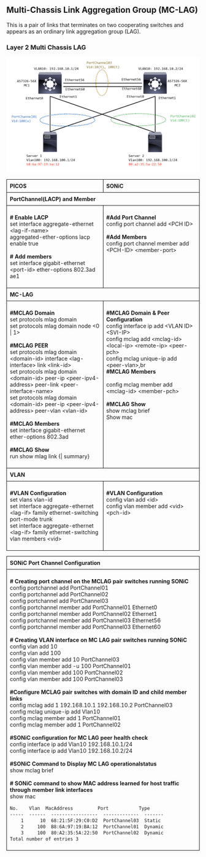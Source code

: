 ## <b> Multi-Chassis Link Aggregation Group (MC-LAG) </b>

This is a pair of links that terminates on two cooperating switches and appears as an ordinary link aggregation group (LAG). 
### <b> Layer 2 Multi Chassis LAG</b>

![Layer 2](../img/layer2(mc-lag).png)

<style>
  table {
    border-collapse: collapse;
    table-layout: fixed;
    width: 100%;
  }

  th, td {
    border: 1px solid black;
    padding: 8px;
    text-align: left;
    vertical-align: top;
    word-wrap: break-word;
    width: 50%; 
  }
</style>


<table>
 <tr>
   <th>PICOS</th>
   <th>SONiC</th>
 </tr>
 <tr>
 <th colspan='2'>PortChannel(LACP) and Member</th>
 </tr>
 <tr>
  <tr>
  <td>

<b># Enable LACP</b><br>
set interface aggregate-ethernet &lt;lag-if-name><br>
 aggregated-ether-options lacp enable true<br>
</br>
<b># Add members</b><br>
set interface gigabit-ethernet &lt;port-id> ether-options 802.3ad ae1

  </td>
  <td>

<b>#Add Port Channel</b><br>
config port channel add &lt;PCH ID><br><br>
<b>#Add Members</b><br>
config port channel member add &lt;PCH-ID> &lt;member-port>

  </td>
  </tr>
  <tr>
  <th colspan='2'>MC-LAG</th>
  </tr>
  <tr>
  <td>

<b>#MCLAG Domain</b><br>
set protocols mlag domain<Br>
set protocols mlag domain <domain-id> node <0 | 1><br>
</br>
<b>#MCLAG PEER</b><br>
set protocols mlag domain &lt;domain-id> interface &lt;lag-interface> link &lt;link-id><br>
set protocols mlag domain &lt;domain-id> peer-ip &lt;peer-ipv4-address> peer-link &lt;peer-interface-name><br>
set protocols mlag domain &lt;domain-id> peer-ip &lt;peer-ipv4-address> peer-vlan &lt;vlan-id><br>
</br>
<b>#MCLAG Members</b><br>
set interface gigabit-ethernet <port-id> ether-options 802.3ad <lag-if><br>
</br>
<b>#MCLAG Show</b><br>
run show mlag link {<link-id>| summary}<Br>


  </td>
  <td>

<b>#MCLAG Domain & Peer Configuration</b><br>
config interface ip add &lt;VLAN ID> &lt;SVI-IP><br>
config mclag add &lt;mclag-id> &lt;local-ip> &lt;remote-ip> &lt;peer-pch><br>
config mclag unique-ip add &lt;peer-vlan>,br
</br>
<b>#MCLAG  Members</b><br>
</br>
config mclag member add &lt;mclag-id> &lt;member-pch><br>
</br>
<b>#MCLAG Show</b><br>
show mclag brief<br>
Show mac<br>

  </td>
  </tr>
  <tr>
  <th colspan='2'>VLAN</th>
  </tr>
  <tr>
  <td>

<b>#VLAN Configuration</b><br>
set vlans vlan-id <id><br>
set interface aggregate-ethernet &lt;lag-if> family ethernet-switching port-mode trunk<br>
set interface aggregate-ethernet &lt;lag-if> family ethernet-switching vlan members &lt;vid><br>

  </td>
  <td>

<b>#VLAN Configuration</b><br>
config vlan add &lt;id><br>
config vlan member add &lt;vid> &lt;pch-id><br>

  </td>
  </tr>
</table>

<table>
<tr>
<th colspan='2'>SONiC Port Channel Configuration</th>
</tr>
<tr>
<td colspan='2'>

<b># Creating port channel on the MCLAG pair switches running SONiC</b><br> 
config portchannel add PortChannel01<br>
config portchannel add PortChannel02<br>
config portchannel add PortChannel03<br>
config portchannel member add PortChannel01 Ethernet0<br>
config portchannel member add PortChannel02 Ethernet1<br>
config portchannel member add PortChannel03 Ethernet56<br>
config portchannel member add PortChannel03 Ethernet60<br>
</br>
<b># Creating VLAN interface on MC LAG pair switches running SONiC</b><br>
config vlan add 10<br>
config vlan add 100<br>
config vlan member add 10 PortChannel03<br>
config vlan member add -u 100 PortChannel01<br>
config vlan member add 100 PortChannel02<br>
config vlan member add 100 PortChannel03<br>
</br>
<b>#Configure MCLAG pair switches with domain ID and child member links</b><br>
config mclag add 1 192.168.10.1 192.168.10.2 PortChannel03<br>
config mclag unique-ip add Vlan10<br>
config mclag member add 1 PortChannel01<br>
config mclag member add 1 PortChannel02<br>
</br>
<b>#SONiC configuration for MC LAG peer health check</b> <br>
config interface ip add Vlan10 192.168.10.1/24<Br>
config interface ip add Vlan10 192.168.10.2/24<Br>
</br>
<b>#SONiC Command to Display MC LAG operationalstatus</b><br>
 show mclag brief<br>
</br>
<b># SONiC command to show MAC address learned for host traffic through member link interfaces</b><br> 
show mac
```
No.    Vlan  MacAddress         Port           Type
-----  ------  -----------------  -------------  -------
    1      10  68:21:5F:29:C0:D2  PortChannel03  Static
    2     100  B8:6A:97:19:BA:12  PortChannel01  Dynamic
    3     100  80:A2:35:5A:22:50  PortChannel02  Dynamic
Total number of entries 3
```
</td>
</tr>
</table>